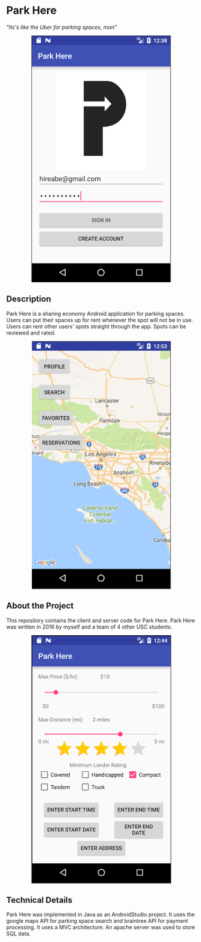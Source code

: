 # Park Here

*"Its's like the Uber for parking spaces, man"*

<p align="center">
  <img src="https://github.com/abewheel/ParkHere/blob/master/utils/login.PNG" alt="Login"/>
</p>


## Description

Park Here is a sharing economy Android application for parking spaces.
Users can put their spaces up for rent whenever the spot will not be in use.
Users can rent other users' spots straight through the app.
Spots can be reviewed and rated.

<p align="center">
  <img src="https://github.com/abewheel/ParkHere/blob/master/utils/map.PNG" alt="Map"/>
</p>


## About the Project

This repository contains the client and server code for Park Here.
Park Here was written in 2016 by myself and a team of 4 other USC students.

<p align="center">
  <img src="https://github.com/abewheel/ParkHere/blob/master/utils/search.PNG" alt="Search"/>
</p>


## Technical Details
	
Park Here was implemented in Java as an AndroidStudio project.
It uses the google maps API for parking space search and braintree API for payment processing.
It uses a MVC architecture.
An apache server was used to store SQL data.
